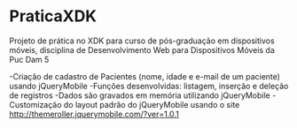 # PraticaXDK
Projeto de prática no XDK para curso de pós-graduação em dispositivos móveis, disciplina de Desenvolvimento Web para Dispositivos Móveis da Puc Dam 5

-Criação de cadastro de Pacientes (nome, idade e e-mail de um paciente) usando jQueryMobile
-Funções desenvolvidas: listagem, inserção e deleção de registros
-Dados são gravados em memória utilizando jQueryMobile
-Customização do layout padrão do jQueryMobile usando o site http://themeroller.jquerymobile.com/?ver=1.0.1

